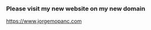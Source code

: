### Please visit my new website on my new domain
<a href="https://www.jorgemopanc.com">https://www.jorgemopanc.com</a>
